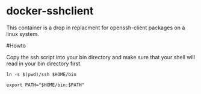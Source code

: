 # docker-sshclient

This container is a drop in replacment for openssh-client packages on a linux system.

#Howto

Copy the ssh script into your bin directory and make sure that your shell will read in your bin directory first.

```shell
ln -s $(pwd)/ssh $HOME/bin

export PATH="$HOME/bin:$PATH"
```

